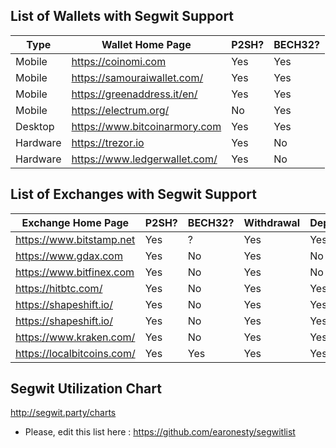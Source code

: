 ## List of Wallets with Segwit Support

Type | Wallet Home Page | P2SH? | BECH32?
---------- | ------------ | ------------- | --------------
Mobile | <https://coinomi.com> | Yes | Yes
Mobile | <https://samouraiwallet.com/> | Yes | Yes
Mobile | <https://greenaddress.it/en/> | Yes | Yes
Mobile | <https://electrum.org/> | No | Yes
Desktop | <https://www.bitcoinarmory.com> | Yes | Yes
Hardware | <https://trezor.io> | Yes | No
Hardware | <https://www.ledgerwallet.com/> | Yes | No


## List of Exchanges with Segwit  Support

Exchange Home Page | P2SH? | BECH32? | Withdrawal | Deposit
------------ | ------------- | -------------- | -------- | --------
<https://www.bitstamp.net> | Yes | ? | Yes | Yes
<https://www.gdax.com> | Yes | No | Yes | No
<https://www.bitfinex.com> | Yes | No | Yes | No
<https://hitbtc.com/> | Yes | No | Yes | Yes
<https://shapeshift.io/> | Yes | No | Yes | Yes
<https://shapeshift.io/> | Yes | No | Yes | Yes
<https://www.kraken.com/> | Yes | No | Yes | Yes
<https://localbitcoins.com/> | Yes | Yes | Yes | Yes

## Segwit Utilization Chart

<http://segwit.party/charts>

* Please, edit this list here : https://github.com/earonesty/segwitlist
